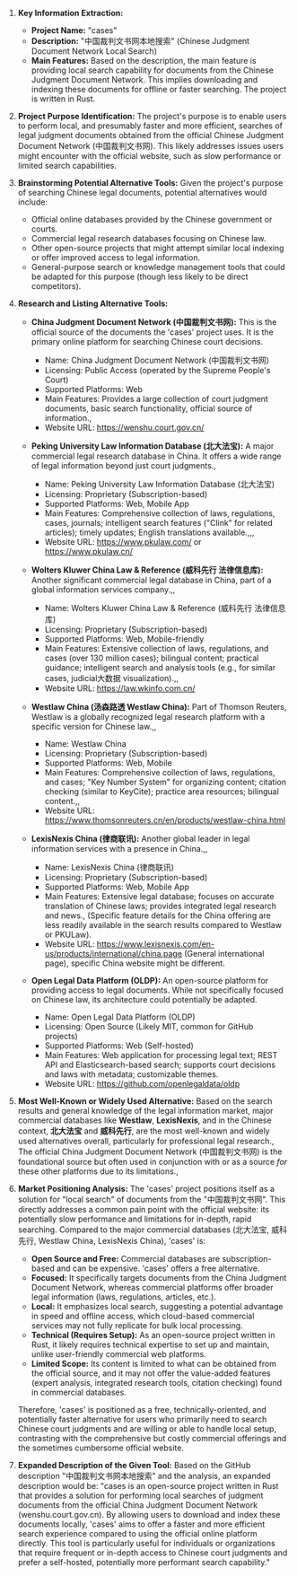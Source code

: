 1.  **Key Information Extraction:**
    *   **Project Name:** "cases"
    *   **Description:** "中国裁判文书网本地搜索" (Chinese Judgment Document Network Local Search)
    *   **Main Features:** Based on the description, the main feature is providing local search capability for documents from the Chinese Judgment Document Network. This implies downloading and indexing these documents for offline or faster searching. The project is written in Rust.

2.  **Project Purpose Identification:**
    The project's purpose is to enable users to perform local, and presumably faster and more efficient, searches of legal judgment documents obtained from the official Chinese Judgment Document Network (中国裁判文书网). This likely addresses issues users might encounter with the official website, such as slow performance or limited search capabilities.

3.  **Brainstorming Potential Alternative Tools:**
    Given the project's purpose of searching Chinese legal documents, potential alternatives would include:
    *   Official online databases provided by the Chinese government or courts.
    *   Commercial legal research databases focusing on Chinese law.
    *   Other open-source projects that might attempt similar local indexing or offer improved access to legal information.
    *   General-purpose search or knowledge management tools that could be adapted for this purpose (though less likely to be direct competitors).

4.  **Research and Listing Alternative Tools:**

    *   **China Judgment Document Network (中国裁判文书网):** This is the official source of the documents the 'cases' project uses. It is the primary online platform for searching Chinese court decisions.
        *   Name: China Judgment Document Network (中国裁判文书网)
        *   Licensing: Public Access (operated by the Supreme People's Court)
        *   Supported Platforms: Web
        *   Main Features: Provides a large collection of court judgment documents, basic search functionality, official source of information.,
        *   Website URL: https://wenshu.court.gov.cn/

    *   **Peking University Law Information Database (北大法宝):** A major commercial legal research database in China. It offers a wide range of legal information beyond just court judgments.,
        *   Name: Peking University Law Information Database (北大法宝)
        *   Licensing: Proprietary (Subscription-based)
        *   Supported Platforms: Web, Mobile App
        *   Main Features: Comprehensive collection of laws, regulations, cases, journals; intelligent search features ("Clink" for related articles); timely updates; English translations available.,,,
        *   Website URL: https://www.pkulaw.com/ or https://www.pkulaw.cn/

    *   **Wolters Kluwer China Law & Reference (威科先行 法律信息库):** Another significant commercial legal database in China, part of a global information services company.,,
        *   Name: Wolters Kluwer China Law & Reference (威科先行 法律信息库)
        *   Licensing: Proprietary (Subscription-based)
        *   Supported Platforms: Web, Mobile-friendly
        *   Main Features: Extensive collection of laws, regulations, and cases (over 130 million cases); bilingual content; practical guidance; intelligent search and analysis tools (e.g., for similar cases, judicial大数据 visualization).,,
        *   Website URL: https://law.wkinfo.com.cn/

    *   **Westlaw China (汤森路透 Westlaw China):** Part of Thomson Reuters, Westlaw is a globally recognized legal research platform with a specific version for Chinese law.,,
        *   Name: Westlaw China
        *   Licensing: Proprietary (Subscription-based)
        *   Supported Platforms: Web, Mobile
        *   Main Features: Comprehensive collection of laws, regulations, and cases; "Key Number System" for organizing content; citation checking (similar to KeyCite); practice area resources; bilingual content.,,
        *   Website URL: https://www.thomsonreuters.cn/en/products/westlaw-china.html

    *   **LexisNexis China (律商联讯):** Another global leader in legal information services with a presence in China.,,
        *   Name: LexisNexis China (律商联讯)
        *   Licensing: Proprietary (Subscription-based)
        *   Supported Platforms: Web, Mobile App
        *   Main Features: Extensive legal database; focuses on accurate translation of Chinese laws; provides integrated legal research and news., (Specific feature details for the China offering are less readily available in the search results compared to Westlaw or PKULaw).
        *   Website URL: https://www.lexisnexis.com/en-us/products/international/china.page (General international page), specific China website might be different.

    *   **Open Legal Data Platform (OLDP):** An open-source platform for providing access to legal documents. While not specifically focused on Chinese law, its architecture could potentially be adapted.
        *   Name: Open Legal Data Platform (OLDP)
        *   Licensing: Open Source (Likely MIT, common for GitHub projects)
        *   Supported Platforms: Web (Self-hosted)
        *   Main Features: Web application for processing legal text; REST API and Elasticsearch-based search; supports court decisions and laws with metadata; customizable themes.
        *   Website URL: https://github.com/openlegaldata/oldp

5.  **Most Well-Known or Widely Used Alternative:**
    Based on the search results and general knowledge of the legal information market, major commercial databases like **Westlaw**, **LexisNexis**, and in the Chinese context, **北大法宝** and **威科先行**, are the most well-known and widely used alternatives overall, particularly for professional legal research., The official China Judgment Document Network (中国裁判文书网) is the foundational source but often used in conjunction with or as a source *for* these other platforms due to its limitations.,

6.  **Market Positioning Analysis:**
    The 'cases' project positions itself as a solution for "local search" of documents from the "中国裁判文书网". This directly addresses a common pain point with the official website: its potentially slow performance and limitations for in-depth, rapid searching.
    Compared to the major commercial databases (北大法宝, 威科先行, Westlaw China, LexisNexis China), 'cases' is:
    *   **Open Source and Free:** Commercial databases are subscription-based and can be expensive. 'cases' offers a free alternative.
    *   **Focused:** It specifically targets documents from the China Judgment Document Network, whereas commercial platforms offer broader legal information (laws, regulations, articles, etc.).
    *   **Local:** It emphasizes local search, suggesting a potential advantage in speed and offline access, which cloud-based commercial services may not fully replicate for bulk local processing.
    *   **Technical (Requires Setup):** As an open-source project written in Rust, it likely requires technical expertise to set up and maintain, unlike user-friendly commercial web platforms.
    *   **Limited Scope:** Its content is limited to what can be obtained from the official source, and it may not offer the value-added features (expert analysis, integrated research tools, citation checking) found in commercial databases.

    Therefore, 'cases' is positioned as a free, technically-oriented, and potentially faster alternative for users who primarily need to search Chinese court judgments and are willing or able to handle local setup, contrasting with the comprehensive but costly commercial offerings and the sometimes cumbersome official website.

7.  **Expanded Description of the Given Tool:**
    Based on the GitHub description "中国裁判文书网本地搜索" and the analysis, an expanded description would be:
    "cases is an open-source project written in Rust that provides a solution for performing local searches of judgment documents from the official China Judgment Document Network (wenshu.court.gov.cn). By allowing users to download and index these documents locally, 'cases' aims to offer a faster and more efficient search experience compared to using the official online platform directly. This tool is particularly useful for individuals or organizations that require frequent or in-depth access to Chinese court judgments and prefer a self-hosted, potentially more performant search capability."